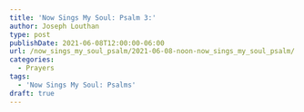 ```yaml
---
title: 'Now Sings My Soul: Psalm 3:'
author: Joseph Louthan
type: post
publishDate: 2021-06-08T12:00:00-06:00
url: /now_sings_my_soul_psalm/2021-06-08-noon-now_sings_my_soul_psalm/
categories:
  - Prayers
tags:
  - 'Now Sings My Soul: Psalms'
draft: true
---
```

<pre>
<div style="font-variant: small-caps;">

</div>

</pre>
